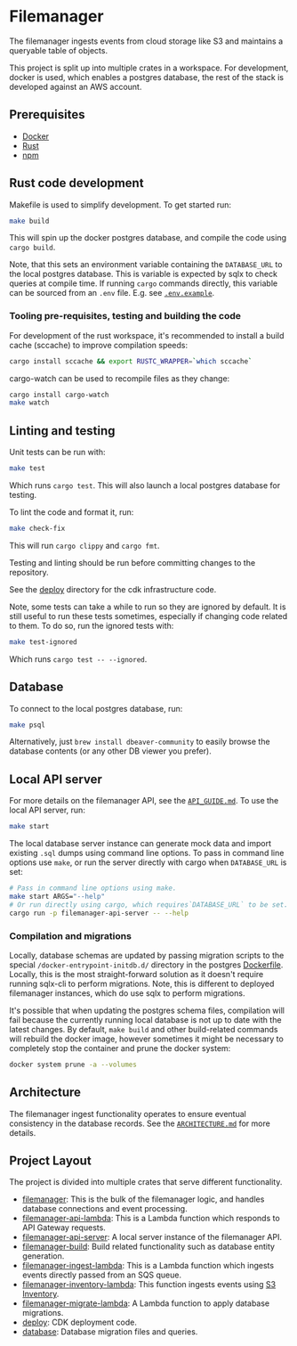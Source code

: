 # Filemanager

The filemanager ingests events from cloud storage like S3 and maintains a queryable table of objects.

This project is split up into multiple crates in a workspace. For development, docker is used, which enables a postgres database, the rest of the stack is developed against an AWS account.

## Prerequisites

- [Docker](https://docs.docker.com/get-docker/)
- [Rust](https://www.rust-lang.org/tools/install)
- [npm](https://www.npmjs.com/get-npm)

## Rust code development

Makefile is used to simplify development. To get started run:

```sh
make build
```

This will spin up the docker postgres database, and compile the code using `cargo build`.

Note, that this sets an environment variable containing the `DATABASE_URL` to the local postgres database. This is variable
is expected by sqlx to check queries at compile time. If running `cargo` commands directly, this variable can be sourced
from an `.env` file. E.g. see [`.env.example`][env-example].

### Tooling pre-requisites, testing and building the code

For development of the rust workspace, it's recommended to install a build cache (sccache) to improve compilation speeds:

```sh
cargo install sccache && export RUSTC_WRAPPER=`which sccache`
```

cargo-watch can be used to recompile files as they change:

```sh
cargo install cargo-watch
make watch
```

## Linting and testing

Unit tests can be run with:

```sh
make test
```

Which runs `cargo test`. This will also launch a local postgres database for testing.

To lint the code and format it, run:

```sh
make check-fix
```

This will run `cargo clippy` and `cargo fmt`.

Testing and linting should be run before committing changes to the repository.

See the [deploy][deploy] directory for the cdk infrastructure code.

Note, some tests can take a while to run so they are ignored by default. It is still useful to run these tests sometimes,
especially if changing code related to them. To do so, run the ignored tests with:

```sh
make test-ignored
```

Which runs `cargo test -- --ignored`.

## Database

To connect to the local postgres database, run:

```sh
make psql
```

Alternatively, just `brew install dbeaver-community` to easily browse the database contents (or any other DB viewer you prefer).

## Local API server

For more details on the filemanager API, see the [`API_GUIDE.md`][api-guide]. To use the local API server, run:

```sh
make start
```

The local database server instance can generate mock data and import existing `.sql` dumps using command line options.
To pass in command line options use `make`, or run the server directly with cargo when `DATABASE_URL` is set:

```sh
# Pass in command line options using make.
make start ARGS="--help"
# Or run directly using cargo, which requires`DATABASE_URL` to be set.
cargo run -p filemanager-api-server -- --help
```

### Compilation and migrations

Locally, database schemas are updated by passing migration scripts to the special `/docker-entrypoint-initdb.d/` directory
in the postgres [Dockerfile][dockerfile]. Locally, this is the most straight-forward solution as it doesn't require running
sqlx-cli to perform migrations. Note, this is different to deployed filemanager instances, which do use sqlx to perform
migrations.

It's possible that when updating the postgres schema files, compilation will fail because the currently running local
database is not up to date with the latest changes. By default, `make build` and other build-related commands will
rebuild the docker image, however sometimes it might be necessary to completely stop the container and prune the docker
system:

```sh
docker system prune -a --volumes
```

[dockerfile]: ./database/Dockerfile
[deploy]: ./deploy
[env-example]: .env.example

## Architecture

The filemanager ingest functionality operates to ensure eventual consistency in the database records. See the
[`ARCHITECTURE.md`][architecture] for more details.

## Project Layout

The project is divided into multiple crates that serve different functionality.

* [filemanager]: This is the bulk of the filemanager logic, and handles database connections and event processing.
* [filemanager-api-lambda]: This is a Lambda function which responds to API Gateway requests.
* [filemanager-api-server]: A local server instance of the filemanager API.
* [filemanager-build]: Build related functionality such as database entity generation.
* [filemanager-ingest-lambda]: This is a Lambda function which ingests events directly passed from an SQS queue.
* [filemanager-inventory-lambda]: This function ingests events using [S3 Inventory][inventory].
* [filemanager-migrate-lambda]: A Lambda function to apply database migrations.
* [deploy]: CDK deployment code.
* [database]: Database migration files and queries.

[architecture]: docs/ARCHITECTURE.md
[api-guide]: docs/API_GUIDE.md
[filemanager]: filemanager
[filemanager-api-lambda]: filemanager-api-lambda
[filemanager-api-server]: filemanager-api-server
[filemanager-build]: filemanager-build
[filemanager-ingest-lambda]: filemanager-ingest-lambda
[filemanager-inventory-lambda]: filemanager-inventory-lambda
[filemanager-migrate-lambda]: filemanager-migrate-lambda
[inventory]: https://docs.aws.amazon.com/AmazonS3/latest/userguide/storage-inventory.html
[deploy]: deploy
[database]: database
